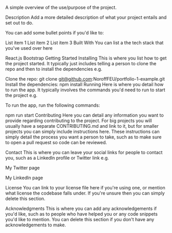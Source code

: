 A simple overview of the use/purpose of the project.

Description
Add a more detailed description of what your project entails and set out to do.

You can add some bullet points if you'd like to:

List item 1
List item 2
List item 3
Built With
You can list a the tech stack that you've used over here

React.js
Bootstrap
Getting Started
Installing
This is where you list how to get the project started. It typically just includes telling a person to clone the repo and then to install the dependencies e.g.

Clone the repo:
git clone git@github.com:NoroffFEU/portfolio-1-example.git
Install the dependencies:
npm install
Running
Here is where you detail how to run the app. It typically involves the commands you'd need to run to start the project e.g.

To run the app, run the following commands:

npm run start
Contributing
Here you can detail any information you want to provide regarding contributing to the project. For big projects you will usually have a separate CONTRIBUTING.md and link to it, but for smaller projects you can simply include instructions here. These instructions can simply detail the process you want a person to take, such as to make sure to open a pull request so code can be reviewed.

Contact
This is where you can leave your social links for people to contact you, such as a LinkedIn profile or Twitter link e.g.

My Twitter page

My LinkedIn page

License
You can link to your license file here if you're using one, or mention what license the codebase falls under. If you're unsure then you can simply delete this section.

Acknowledgments
This is where you can add any acknowledgements if you'd like, such as to people who have helped you or any code snippets you'd like to mention. You can delete this section if you don't have any acknowledgements to make.
